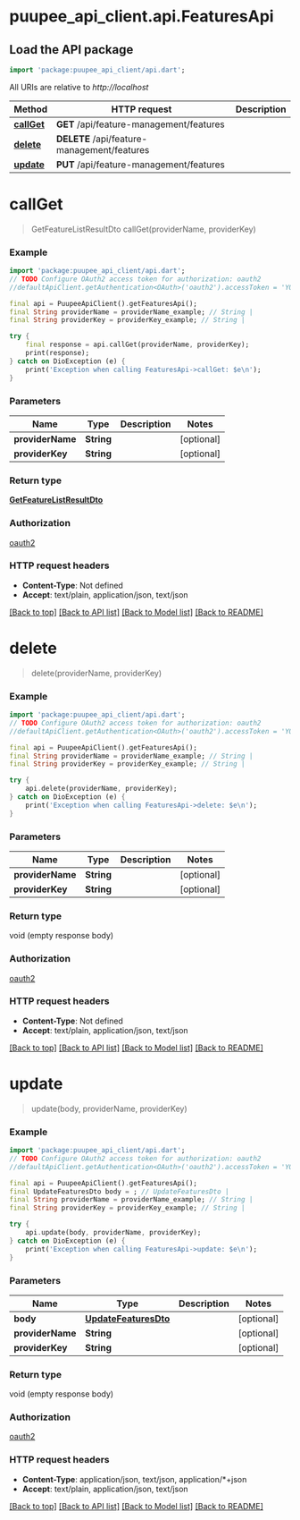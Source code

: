# puupee_api_client.api.FeaturesApi

## Load the API package
```dart
import 'package:puupee_api_client/api.dart';
```

All URIs are relative to *http://localhost*

Method | HTTP request | Description
------------- | ------------- | -------------
[**callGet**](FeaturesApi.md#callget) | **GET** /api/feature-management/features | 
[**delete**](FeaturesApi.md#delete) | **DELETE** /api/feature-management/features | 
[**update**](FeaturesApi.md#update) | **PUT** /api/feature-management/features | 


# **callGet**
> GetFeatureListResultDto callGet(providerName, providerKey)



### Example
```dart
import 'package:puupee_api_client/api.dart';
// TODO Configure OAuth2 access token for authorization: oauth2
//defaultApiClient.getAuthentication<OAuth>('oauth2').accessToken = 'YOUR_ACCESS_TOKEN';

final api = PuupeeApiClient().getFeaturesApi();
final String providerName = providerName_example; // String | 
final String providerKey = providerKey_example; // String | 

try {
    final response = api.callGet(providerName, providerKey);
    print(response);
} catch on DioException (e) {
    print('Exception when calling FeaturesApi->callGet: $e\n');
}
```

### Parameters

Name | Type | Description  | Notes
------------- | ------------- | ------------- | -------------
 **providerName** | **String**|  | [optional] 
 **providerKey** | **String**|  | [optional] 

### Return type

[**GetFeatureListResultDto**](GetFeatureListResultDto.md)

### Authorization

[oauth2](../README.md#oauth2)

### HTTP request headers

 - **Content-Type**: Not defined
 - **Accept**: text/plain, application/json, text/json

[[Back to top]](#) [[Back to API list]](../README.md#documentation-for-api-endpoints) [[Back to Model list]](../README.md#documentation-for-models) [[Back to README]](../README.md)

# **delete**
> delete(providerName, providerKey)



### Example
```dart
import 'package:puupee_api_client/api.dart';
// TODO Configure OAuth2 access token for authorization: oauth2
//defaultApiClient.getAuthentication<OAuth>('oauth2').accessToken = 'YOUR_ACCESS_TOKEN';

final api = PuupeeApiClient().getFeaturesApi();
final String providerName = providerName_example; // String | 
final String providerKey = providerKey_example; // String | 

try {
    api.delete(providerName, providerKey);
} catch on DioException (e) {
    print('Exception when calling FeaturesApi->delete: $e\n');
}
```

### Parameters

Name | Type | Description  | Notes
------------- | ------------- | ------------- | -------------
 **providerName** | **String**|  | [optional] 
 **providerKey** | **String**|  | [optional] 

### Return type

void (empty response body)

### Authorization

[oauth2](../README.md#oauth2)

### HTTP request headers

 - **Content-Type**: Not defined
 - **Accept**: text/plain, application/json, text/json

[[Back to top]](#) [[Back to API list]](../README.md#documentation-for-api-endpoints) [[Back to Model list]](../README.md#documentation-for-models) [[Back to README]](../README.md)

# **update**
> update(body, providerName, providerKey)



### Example
```dart
import 'package:puupee_api_client/api.dart';
// TODO Configure OAuth2 access token for authorization: oauth2
//defaultApiClient.getAuthentication<OAuth>('oauth2').accessToken = 'YOUR_ACCESS_TOKEN';

final api = PuupeeApiClient().getFeaturesApi();
final UpdateFeaturesDto body = ; // UpdateFeaturesDto | 
final String providerName = providerName_example; // String | 
final String providerKey = providerKey_example; // String | 

try {
    api.update(body, providerName, providerKey);
} catch on DioException (e) {
    print('Exception when calling FeaturesApi->update: $e\n');
}
```

### Parameters

Name | Type | Description  | Notes
------------- | ------------- | ------------- | -------------
 **body** | [**UpdateFeaturesDto**](UpdateFeaturesDto.md)|  | [optional] 
 **providerName** | **String**|  | [optional] 
 **providerKey** | **String**|  | [optional] 

### Return type

void (empty response body)

### Authorization

[oauth2](../README.md#oauth2)

### HTTP request headers

 - **Content-Type**: application/json, text/json, application/*+json
 - **Accept**: text/plain, application/json, text/json

[[Back to top]](#) [[Back to API list]](../README.md#documentation-for-api-endpoints) [[Back to Model list]](../README.md#documentation-for-models) [[Back to README]](../README.md)

